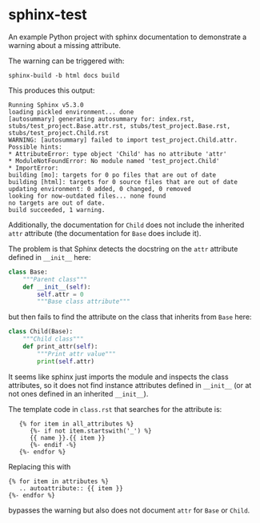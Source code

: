 # sphinx-test

An example Python project with sphinx documentation to demonstrate a warning about a missing attribute.

The warning can be triggered with:

    sphinx-build -b html docs build

This produces this output:

```
Running Sphinx v5.3.0
loading pickled environment... done
[autosummary] generating autosummary for: index.rst, stubs/test_project.Base.attr.rst, stubs/test_project.Base.rst, stubs/test_project.Child.rst
WARNING: [autosummary] failed to import test_project.Child.attr.
Possible hints:
* AttributeError: type object 'Child' has no attribute 'attr'
* ModuleNotFoundError: No module named 'test_project.Child'
* ImportError:
building [mo]: targets for 0 po files that are out of date
building [html]: targets for 0 source files that are out of date
updating environment: 0 added, 0 changed, 0 removed
looking for now-outdated files... none found
no targets are out of date.
build succeeded, 1 warning.
```

Additionally, the documentation for `Child` does not include the inherited `attr` attribute (the documentation for `Base` does include it).

The problem is that Sphinx detects the docstring on the `attr` attribute defined in `__init__` here:

```python
class Base:
    """Parent class"""
    def __init__(self):
        self.attr = 0
        """Base class attribute"""
```

but then fails to find the attribute on the class that inherits from `Base` here:

```python
class Child(Base):
    """Child class"""
    def print_attr(self):
        """Print attr value"""
        print(self.attr)
```

It seems like sphinx just imports the module and inspects the class attributes, so it does not find instance attributes defined in `__init__` (or at not ones defined in an inherited `__init__`).

The template code in `class.rst` that searches for the attribute is:

```
   {% for item in all_attributes %}
      {%- if not item.startswith('_') %}
      {{ name }}.{{ item }}
      {%- endif -%}
   {%- endfor %}
```

Replacing this with

```
{% for item in attributes %}
   .. autoattribute:: {{ item }}
{%- endfor %}
```

bypasses the warning but also does not document `attr` for `Base` or `Child`.
